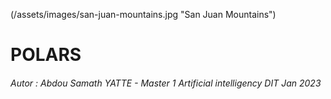 (/assets/images/san-juan-mountains.jpg "San Juan Mountains")

# POLARS

###### Autor : Abdou Samath YATTE - Master 1 Artificial intelligency DIT Jan 2023


